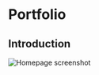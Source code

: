 # Portfolio

## Introduction

 ![Homepage screenshot](images/read-me/homepage.png "Homepage screenshot")